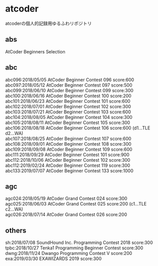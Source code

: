# atcoder
atcoderの個人的記録用ゆるふわリポジトリ

## abs
AtCoder Beginners Selection  

## abc
abc096:2018/05/05 AtCoder Beginner Contest 096 score:600  
abc097:2018/05/12 AtCoder Beginner Contest 097 score:500  
abc099:2018/06/10 AtCoder Beginner Contest 099 score:300  
abc100:2018/06/16 AtCoder Beginner Contest 100 score:200  
abc101:2018/06/23 AtCoder Beginner Contest 101 score:600  
abc102:2018/07/01 AtCoder Beginner Contest 102 score:300  
abc103:2018/07/21 AtCoder Beginner Contest 103 score:600  
abc104:2018/08/05 AtCoder Beginner Contest 104 score:300  
abc105:2018/08/11 AtCoder Beginner Contest 105 score:300  
abc106:2018/08/18 AtCoder Beginner Contest 106 score:600 (d1...TLE d2...WA)  
abc107:2018/08/25 AtCoder Beginner Contest 107 score:600 
abc108:2018/09/01 AtCoder Beginner Contest 108 score:300 
abc109:2018/09/08 AtCoder Beginner Contest 109 score:600 
abc111:2018/09/29 AtCoder Beginner Contest 101 score:900
abc112:2018/10/06 AtCoder Beginner Contest 102 score:300
abc112:2019/02/24 AtCoder Beginner Contest 119 score:300
abc133:2019/07/07 AtCoder Beginner Contest 133 score:1000

## agc
agc024:2018/05/19 AtCoder Grand Contest 024 score:300  
agc025:2018/06/03 AtCoder Grand Contest 025 score:200 (c1...TLE c2...WA)  
agc026:2018/07/14 AtCoder Grand Contest 026 score:200  

## others
sh:2018/07/08 SoundHound Inc. Programming Contest 2018 score:300  
tpbc:2018/10/27 Tenka1 Programming Beginner Contest score:300 
dwng:2018/11/24 Dwango Programming Contest V score:200
exa:2019/03/30 EXAWIZARDS 2019 score:300
